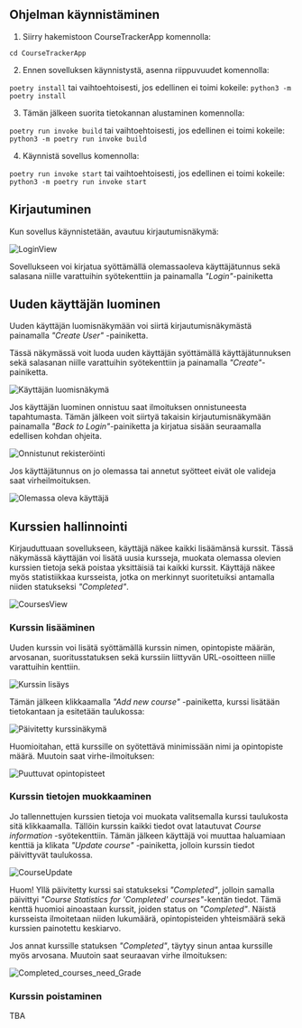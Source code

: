 ## Ohjelman käynnistäminen

1. Siirry hakemistoon CourseTrackerApp komennolla:

```cd CourseTrackerApp```

2. Ennen sovelluksen käynnistystä, asenna riippuvuudet komennolla:

```poetry install``` tai vaihtoehtoisesti, jos edellinen ei toimi kokeile: ```python3 -m poetry install```

3. Tämän jälkeen suorita tietokannan alustaminen komennolla:

```poetry run invoke build``` tai vaihtoehtoisesti, jos edellinen ei toimi kokeile: ```python3 -m poetry run invoke build```

4. Käynnistä sovellus komennolla:

```poetry run invoke start``` tai vaihtoehtoisesti, jos edellinen ei toimi kokeile: ```python3 -m poetry run invoke start```

## Kirjautuminen

Kun sovellus käynnistetään, avautuu kirjautumisnäkymä:

![LoginView](https://user-images.githubusercontent.com/55188494/117688190-d6285b80-b1b8-11eb-83c7-7510977b6066.png)

Sovellukseen voi kirjatua syöttämällä olemassaoleva käyttäjätunnus sekä salasana niille varattuihin syötekenttiin ja painamalla _"Login"_-painiketta

## Uuden käyttäjän luominen

Uuden käyttäjän luomisnäkymään voi siirtä kirjautumisnäkymästä painamalla _"Create User"_ -painiketta.

Tässä näkymässä voit luoda uuden käyttäjän syöttämällä käyttäjätunnuksen sekä salasanan niille varattuihin syötekenttiin ja painamalla _"Create"_-painiketta.

![Käyttäjän luomisnäkymä](https://user-images.githubusercontent.com/55188494/116752122-54407180-aa05-11eb-8cb0-3a71f438f9cf.png)

Jos käyttäjän luominen onnistuu saat ilmoituksen onnistuneesta tapahtumasta. Tämän jälkeen voit siirtyä takaisin kirjautumisnäkymään painamalla _"Back to Login"_-painiketta ja kirjatua sisään seuraamalla edellisen kohdan ohjeita.

![Onnistunut rekisteröinti](https://user-images.githubusercontent.com/55188494/116752193-74703080-aa05-11eb-8bf6-bb6a80ba3ba5.png)

Jos käyttäjätunnus on jo olemassa tai annetut syötteet eivät ole valideja saat virheilmoituksen.

![Olemassa oleva käyttäjä](https://user-images.githubusercontent.com/55188494/116752233-8baf1e00-aa05-11eb-831c-0cd724b6c16a.png)

## Kurssien hallinnointi

Kirjauduttuaan sovellukseen, käyttäjä näkee kaikki lisäämänsä kurssit. Tässä näkymässä käyttäjän voi lisätä uusia kursseja, muokata olemassa olevien kurssien tietoja sekä poistaa yksittäisiä tai kaikki kurssit. Käyttäjä näkee myös statistiikkaa kursseista, jotka on merkinnyt suoritetuiksi antamalla niiden statukseksi _"Completed"_.

![CoursesView](https://user-images.githubusercontent.com/55188494/117687973-a11c0900-b1b8-11eb-9ece-c02f03c5d978.png)

### Kurssin lisääminen

Uuden kurssin voi lisätä syöttämällä kurssin nimen, opintopiste määrän, arvosanan, suoritusstatuksen sekä kurssiin liittyvän URL-osoitteen niille varattuihin kenttiin. 

![Kurssin lisäys](https://user-images.githubusercontent.com/55188494/117688528-230c3200-b1b9-11eb-8b38-483f1dc7cadb.png)

Tämän jälkeen klikkaamalla _"Add new course"_ -painiketta, kurssi lisätään tietokantaan ja esitetään taulukossa:

![Päivitetty kurssinäkymä](https://user-images.githubusercontent.com/55188494/117688651-433bf100-b1b9-11eb-9f57-785703648517.png)

Huomioitahan, että kurssille on syötettävä minimissään nimi ja opintopiste määrä. Muutoin saat virhe-ilmoituksen:

![Puuttuvat opintopisteet](https://user-images.githubusercontent.com/55188494/116752760-522ae280-aa06-11eb-8c21-e4dbc0a0da0e.png)

### Kurssin tietojen muokkaaminen

Jo tallennettujen kurssien tietoja voi muokata valitsemalla kurssi taulukosta sitä klikkaamalla. Tällöin kurssin kaikki tiedot ovat latautuvat _Course information_ -syötekenttiin. Tämän jälkeen käyttäjä voi muuttaa haluamiaan kenttiä ja klikata _"Update course"_ -painiketta, jolloin kurssin tiedot päivittyvät taulukossa. 

![CourseUpdate](https://user-images.githubusercontent.com/55188494/117689354-f1e03180-b1b9-11eb-860b-736242ff0d77.gif)

Huom! Yllä päivitetty kurssi sai statukseksi _"Completed"_, jolloin samalla päivittyi _"Course Statistics for 'Completed' courses"_-kentän tiedot. Tämä kenttä huomioi ainoastaan kurssit, joiden status on _"Completed"_. Näistä kursseista ilmoitetaan niiden lukumäärä, opintopisteiden yhteismäärä sekä kurssien painotettu keskiarvo. 

Jos annat kurssille statuksen _"Completed"_, täytyy sinun antaa kurssille myös arvosana. Muutoin saat seuraavan virhe ilmoituksen:

![Completed_courses_need_Grade](https://user-images.githubusercontent.com/55188494/116788192-92db3800-aaa8-11eb-9cce-53bbb2369781.png)

### Kurssin poistaminen

TBA

